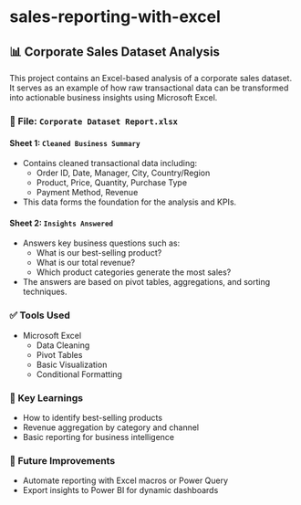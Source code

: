 # sales-reporting-with-excel


## 📊 Corporate Sales Dataset Analysis

This project contains an Excel-based analysis of a corporate sales dataset. It serves as an example of how raw transactional data can be transformed into actionable business insights using Microsoft Excel.

### 📁 File: `Corporate Dataset Report.xlsx`

#### Sheet 1: `Cleaned Business Summary`
- Contains cleaned transactional data including:
  - Order ID, Date, Manager, City, Country/Region
  - Product, Price, Quantity, Purchase Type
  - Payment Method, Revenue
- This data forms the foundation for the analysis and KPIs.

#### Sheet 2: `Insights Answered`
- Answers key business questions such as:
  - What is our best-selling product?
  - What is our total revenue?
  - Which product categories generate the most sales?
- The answers are based on pivot tables, aggregations, and sorting techniques.

### ✅ Tools Used
- Microsoft Excel
  - Data Cleaning
  - Pivot Tables
  - Basic Visualization
  - Conditional Formatting

### 🧠 Key Learnings
- How to identify best-selling products
- Revenue aggregation by category and channel
- Basic reporting for business intelligence

### 📌 Future Improvements
- Automate reporting with Excel macros or Power Query
- Export insights to Power BI for dynamic dashboards

